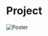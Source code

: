 # Project
![Poster](https://github.com/XanXiah/Project/assets/62096895/9e72e05c-039b-4cd1-bc70-178c3e3c4cff)
